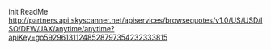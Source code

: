 init ReadMe
http://partners.api.skyscanner.net/apiservices/browsequotes/v1.0/US/USD/ISO/DFW/JAX/anytime/anytime?apiKey=go592961311248528797354232333815
